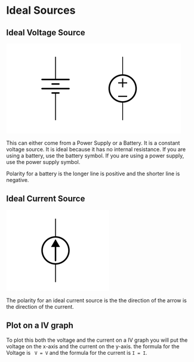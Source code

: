 # Ideal Sources

## Ideal Voltage Source

![Ideal Voltage Source](../assets/VoltageSoucre.svg)

This can either come from a Power Supply or a Battery. It is a constant voltage source. It is ideal because it has no internal resistance. If you are using a battery, use the battery symbol. If you are using a power supply, use the power supply symbol. 

Polarity for a battery is the longer line is positive and the shorter line is negative.


## Ideal Current Source
![Ideal Current Source](../assets/CurrentSource.svg)

The polarity for an ideal current source is the the direction of the arrow is the direction of the current.

##  Plot on a IV graph
To plot this both the voltage and the current on a IV graph you will put the voltage on the x-axis and the current on the y-axis. the formula for the Voltage is ` V = V` and the formula for the current is `I = I`.





